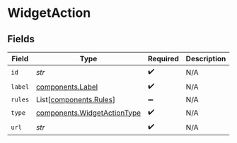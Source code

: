 # WidgetAction


## Fields

| Field                                                                  | Type                                                                   | Required                                                               | Description                                                            |
| ---------------------------------------------------------------------- | ---------------------------------------------------------------------- | ---------------------------------------------------------------------- | ---------------------------------------------------------------------- |
| `id`                                                                   | *str*                                                                  | :heavy_check_mark:                                                     | N/A                                                                    |
| `label`                                                                | [components.Label](../../models/shared/label.md)                       | :heavy_check_mark:                                                     | N/A                                                                    |
| `rules`                                                                | List[[components.Rules](../../models/shared/rules.md)]                 | :heavy_minus_sign:                                                     | N/A                                                                    |
| `type`                                                                 | [components.WidgetActionType](../../models/shared/widgetactiontype.md) | :heavy_check_mark:                                                     | N/A                                                                    |
| `url`                                                                  | *str*                                                                  | :heavy_check_mark:                                                     | N/A                                                                    |